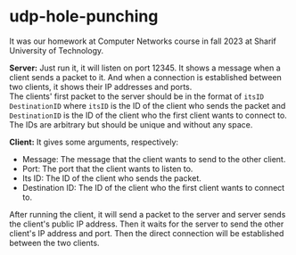 # udp-hole-punching
It was our homework at Computer Networks course in fall 2023 at Sharif University of Technology.

**Server:** Just run it, it will listen on port 12345. It shows a message when a client sends a packet to it. And when a
connection is established between two clients, it shows their IP addresses and ports.  
The clients' first packet to the server should be in the format of `itsID DestinationID` where `itsID` is the ID of the
client who sends the packet and `DestinationID` is the ID of the client who the first client wants to connect to. The IDs
are arbitrary but should be unique and without any space.

**Client:** It gives some arguments, respectively:  
- Message: The message that the client wants to send to the other client.
- Port: The port that the client wants to listen to.
- Its ID: The ID of the client who sends the packet.
- Destination ID: The ID of the client who the first client wants to connect to.

After running the client, it will send a packet to the server and server sends the client's public IP address.
Then it waits for the server to send the other client's IP address and port. Then the direct connection will be
established between the two clients.

